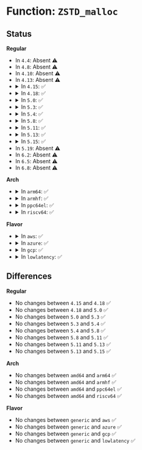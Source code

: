 # Function: <code>ZSTD_malloc</code>

## Status
<b>Regular</b>
<ul>
<li>
In <code>4.4</code>: Absent ⚠️
</li>
<li>
In <code>4.8</code>: Absent ⚠️
</li>
<li>
In <code>4.10</code>: Absent ⚠️
</li>
<li>
In <code>4.13</code>: Absent ⚠️
</li>
<li>
<details>
<summary>In <code>4.15</code>: ✅</summary>

```c
void *ZSTD_malloc(size_t size, ZSTD_customMem customMem);
```

**Collision:** Unique Global

**Inline:** No

**Transformation:** False

**Instances:**

```
In lib/zstd/zstd_common.c (ffffffff814ba490)
Location: lib/zstd/zstd_common.c:69
Inline: False
Direct callers:
  - lib/zstd/decompress.c:ZSTD_initDStream
  - lib/zstd/decompress.c:ZSTD_initDStream
  - lib/zstd/decompress.c:ZSTD_initDStream
  - lib/zstd/decompress.c:ZSTD_initDStream
  - lib/zstd/decompress.c:ZSTD_initDDict
  - lib/zstd/decompress.c:ZSTD_initDCtx
```
**Symbols:**

```
ffffffff814ba490-ffffffff814ba4a6: ZSTD_malloc (STB_GLOBAL)
```
</details>
</li>
<li>
<details>
<summary>In <code>4.18</code>: ✅</summary>

```c
void *ZSTD_malloc(size_t size, ZSTD_customMem customMem);
```

**Collision:** Unique Global

**Inline:** No

**Transformation:** False

**Instances:**

```
In lib/zstd/zstd_common.c (ffffffff814ecd50)
Location: lib/zstd/zstd_common.c:69
Inline: False
Direct callers:
  - lib/zstd/decompress.c:ZSTD_initDStream
  - lib/zstd/decompress.c:ZSTD_initDStream
  - lib/zstd/decompress.c:ZSTD_initDStream
  - lib/zstd/decompress.c:ZSTD_initDDict
  - lib/zstd/decompress.c:ZSTD_initDCtx
```
**Symbols:**

```
ffffffff814ecd50-ffffffff814ecd66: ZSTD_malloc (STB_GLOBAL)
```
</details>
</li>
<li>
<details>
<summary>In <code>5.0</code>: ✅</summary>

```c
void *ZSTD_malloc(size_t size, ZSTD_customMem customMem);
```

**Collision:** Unique Global

**Inline:** No

**Transformation:** False

**Instances:**

```
In lib/zstd/zstd_common.c (ffffffff81500af0)
Location: lib/zstd/zstd_common.c:69
Inline: False
Direct callers:
  - lib/zstd/decompress.c:ZSTD_initDStream
  - lib/zstd/decompress.c:ZSTD_initDStream
  - lib/zstd/decompress.c:ZSTD_initDStream
  - lib/zstd/decompress.c:ZSTD_initDDict
  - lib/zstd/decompress.c:ZSTD_initDCtx
```
**Symbols:**

```
ffffffff81500af0-ffffffff81500b06: ZSTD_malloc (STB_GLOBAL)
```
</details>
</li>
<li>
<details>
<summary>In <code>5.3</code>: ✅</summary>

```c
void *ZSTD_malloc(size_t size, ZSTD_customMem customMem);
```

**Collision:** Unique Global

**Inline:** No

**Transformation:** False

**Instances:**

```
In lib/zstd/zstd_common.c (ffffffff8152ec50)
Location: lib/zstd/zstd_common.c:69
Inline: False
Direct callers:
  - lib/zstd/decompress.c:ZSTD_initDStream
  - lib/zstd/decompress.c:ZSTD_initDStream
  - lib/zstd/decompress.c:ZSTD_initDStream
  - lib/zstd/decompress.c:ZSTD_initDDict
  - lib/zstd/decompress.c:ZSTD_initDCtx
```
**Symbols:**

```
ffffffff8152ec50-ffffffff8152ec66: ZSTD_malloc (STB_GLOBAL)
```
</details>
</li>
<li>
<details>
<summary>In <code>5.4</code>: ✅</summary>

```c
void *ZSTD_malloc(size_t size, ZSTD_customMem customMem);
```

**Collision:** Unique Global

**Inline:** No

**Transformation:** False

**Instances:**

```
In lib/zstd/zstd_common.c (ffffffff8154fae0)
Location: lib/zstd/zstd_common.c:69
Inline: False
Direct callers:
  - lib/zstd/decompress.c:ZSTD_initDStream
  - lib/zstd/decompress.c:ZSTD_initDStream
  - lib/zstd/decompress.c:ZSTD_initDStream
  - lib/zstd/decompress.c:ZSTD_initDDict
  - lib/zstd/decompress.c:ZSTD_initDCtx
```
**Symbols:**

```
ffffffff8154fae0-ffffffff8154faf6: ZSTD_malloc (STB_GLOBAL)
```
</details>
</li>
<li>
<details>
<summary>In <code>5.8</code>: ✅</summary>

```c
void *ZSTD_malloc(size_t size, ZSTD_customMem customMem);
```

**Collision:** Unique Global

**Inline:** No

**Transformation:** False

**Instances:**

```
In lib/zstd/zstd_common.c (ffffffff815cda50)
Location: lib/zstd/zstd_common.c:69
Inline: False
Direct callers:
  - lib/zstd/compress.c:ZSTD_initCStream_usingCDict
  - lib/zstd/compress.c:ZSTD_initCStream_usingCDict
  - lib/zstd/compress.c:ZSTD_createCStream_advanced
  - lib/zstd/compress.c:ZSTD_createCStream_advanced
  - lib/zstd/compress.c:ZSTD_initCDict
  - lib/zstd/compress.c:ZSTD_initCDict
  - lib/zstd/compress.c:ZSTD_createCDict_advanced
  - lib/zstd/compress.c:ZSTD_createCDict_advanced
  - lib/zstd/compress.c:ZSTD_compressCCtx
  - lib/zstd/compress.c:ZSTD_compress_usingDict
  - lib/zstd/compress.c:ZSTD_compressBegin
  - lib/zstd/compress.c:ZSTD_resetCCtx_advanced
  - lib/zstd/compress.c:ZSTD_initCCtx
  - lib/zstd/decompress.c:ZSTD_initDStream
  - lib/zstd/decompress.c:ZSTD_initDStream
  - lib/zstd/decompress.c:ZSTD_initDStream
  - lib/zstd/decompress.c:ZSTD_initDDict
  - lib/zstd/decompress.c:ZSTD_initDCtx
```
**Symbols:**

```
ffffffff815cda50-ffffffff815cda66: ZSTD_malloc (STB_GLOBAL)
```
</details>
</li>
<li>
<details>
<summary>In <code>5.11</code>: ✅</summary>

```c
void *ZSTD_malloc(size_t size, ZSTD_customMem customMem);
```

**Collision:** Unique Global

**Inline:** No

**Transformation:** False

**Instances:**

```
In lib/zstd/zstd_common.c (ffffffff815eb600)
Location: lib/zstd/zstd_common.c:69
Inline: False
Direct callers:
  - lib/zstd/compress.c:ZSTD_initCStream_usingCDict
  - lib/zstd/compress.c:ZSTD_initCStream_usingCDict
  - lib/zstd/compress.c:ZSTD_createCStream_advanced
  - lib/zstd/compress.c:ZSTD_createCStream_advanced
  - lib/zstd/compress.c:ZSTD_initCDict
  - lib/zstd/compress.c:ZSTD_initCDict
  - lib/zstd/compress.c:ZSTD_createCDict_advanced
  - lib/zstd/compress.c:ZSTD_createCDict_advanced
  - lib/zstd/compress.c:ZSTD_compressCCtx
  - lib/zstd/compress.c:ZSTD_compress_usingDict
  - lib/zstd/compress.c:ZSTD_compressBegin
  - lib/zstd/compress.c:ZSTD_resetCCtx_advanced
  - lib/zstd/compress.c:ZSTD_initCCtx
  - lib/zstd/decompress.c:ZSTD_initDStream
  - lib/zstd/decompress.c:ZSTD_initDStream
  - lib/zstd/decompress.c:ZSTD_initDStream
  - lib/zstd/decompress.c:ZSTD_initDDict
  - lib/zstd/decompress.c:ZSTD_initDCtx
```
**Symbols:**

```
ffffffff815eb600-ffffffff815eb61b: ZSTD_malloc (STB_GLOBAL)
```
</details>
</li>
<li>
<details>
<summary>In <code>5.13</code>: ✅</summary>

```c
void *ZSTD_malloc(size_t size, ZSTD_customMem customMem);
```

**Collision:** Unique Global

**Inline:** No

**Transformation:** False

**Instances:**

```
In lib/zstd/zstd_common.c (ffffffff815d9710)
Location: lib/zstd/zstd_common.c:69
Inline: False
Direct callers:
  - lib/zstd/decompress.c:ZSTD_initDStream
  - lib/zstd/decompress.c:ZSTD_initDStream
  - lib/zstd/decompress.c:ZSTD_initDStream
  - lib/zstd/decompress.c:ZSTD_initDDict
  - lib/zstd/decompress.c:ZSTD_initDCtx
```
**Symbols:**

```
ffffffff815d9710-ffffffff815d972b: ZSTD_malloc (STB_GLOBAL)
```
</details>
</li>
<li>
<details>
<summary>In <code>5.15</code>: ✅</summary>

```c
void *ZSTD_malloc(size_t size, ZSTD_customMem customMem);
```

**Collision:** Unique Global

**Inline:** No

**Transformation:** False

**Instances:**

```
In lib/zstd/zstd_common.c (ffffffff81644a10)
Location: lib/zstd/zstd_common.c:69
Inline: False
Direct callers:
  - lib/zstd/decompress.c:ZSTD_initDStream
  - lib/zstd/decompress.c:ZSTD_initDStream
  - lib/zstd/decompress.c:ZSTD_initDStream
  - lib/zstd/decompress.c:ZSTD_initDDict
  - lib/zstd/decompress.c:ZSTD_initDCtx
```
**Symbols:**

```
ffffffff81644a10-ffffffff81644a2b: ZSTD_malloc (STB_GLOBAL)
```
</details>
</li>
<li>
In <code>5.19</code>: Absent ⚠️
</li>
<li>
In <code>6.2</code>: Absent ⚠️
</li>
<li>
In <code>6.5</code>: Absent ⚠️
</li>
<li>
In <code>6.8</code>: Absent ⚠️
</li>
</ul>
<b>Arch</b>
<ul>
<li>
<details>
<summary>In <code>arm64</code>: ✅</summary>

```c
void *ZSTD_malloc(size_t size, ZSTD_customMem customMem);
```

**Collision:** Unique Global

**Inline:** No

**Transformation:** False

**Instances:**

```
In lib/zstd/zstd_common.c (ffff80001065bae8)
Location: lib/zstd/zstd_common.c:69
Inline: False
Direct callers:
  - lib/zstd/decompress.c:ZSTD_initDStream
  - lib/zstd/decompress.c:ZSTD_initDStream
  - lib/zstd/decompress.c:ZSTD_initDStream
  - lib/zstd/decompress.c:ZSTD_initDDict
  - lib/zstd/decompress.c:ZSTD_initDCtx
```
**Symbols:**

```
ffff80001065bae8-ffff80001065bb0c: ZSTD_malloc (STB_GLOBAL)
```
</details>
</li>
<li>
<details>
<summary>In <code>armhf</code>: ✅</summary>

```c
void *ZSTD_malloc(size_t size, ZSTD_customMem customMem);
```

**Collision:** Unique Global

**Inline:** No

**Transformation:** False

**Instances:**

```
In lib/zstd/zstd_common.c (c0805180)
Location: lib/zstd/zstd_common.c:69
Inline: False
Direct callers:
  - lib/zstd/decompress.c:ZSTD_initDStream
  - lib/zstd/decompress.c:ZSTD_initDStream
  - lib/zstd/decompress.c:ZSTD_initDStream
  - lib/zstd/decompress.c:ZSTD_initDDict
  - lib/zstd/decompress.c:ZSTD_initDCtx
```
**Symbols:**

```
c0805180-c08051b0: ZSTD_malloc (STB_GLOBAL)
```
</details>
</li>
<li>
<details>
<summary>In <code>ppc64el</code>: ✅</summary>

```c
void *ZSTD_malloc(size_t size, ZSTD_customMem customMem);
```

**Collision:** Unique Global

**Inline:** No

**Transformation:** False

**Instances:**

```
In lib/zstd/zstd_common.c (c00000000080d0f8)
Location: lib/zstd/zstd_common.c:69
Inline: False
Direct callers:
  - lib/zstd/decompress.c:ZSTD_initDStream
  - lib/zstd/decompress.c:ZSTD_initDStream
  - lib/zstd/decompress.c:ZSTD_initDStream
  - lib/zstd/decompress.c:ZSTD_initDDict
  - lib/zstd/decompress.c:ZSTD_initDCtx
```
**Symbols:**

```
c00000000080d0f8-c00000000080d138: ZSTD_malloc (STB_GLOBAL)
```
</details>
</li>
<li>
<details>
<summary>In <code>riscv64</code>: ✅</summary>

```c
void *ZSTD_malloc(size_t size, ZSTD_customMem customMem);
```

**Collision:** Unique Global

**Inline:** No

**Transformation:** False

**Instances:**

```
In lib/zstd/zstd_common.c (ffffffe0004899a0)
Location: lib/zstd/zstd_common.c:69
Inline: False
Direct callers:
  - lib/zstd/decompress.c:ZSTD_initDStream
  - lib/zstd/decompress.c:ZSTD_initDStream
  - lib/zstd/decompress.c:ZSTD_initDStream
  - lib/zstd/decompress.c:ZSTD_initDStream
  - lib/zstd/decompress.c:ZSTD_initDDict
  - lib/zstd/decompress.c:ZSTD_initDCtx
```
**Symbols:**

```
ffffffe0004899a0-ffffffe0004899ba: ZSTD_malloc (STB_GLOBAL)
```
</details>
</li>
</ul>
<b>Flavor</b>
<ul>
<li>
<details>
<summary>In <code>aws</code>: ✅</summary>

```c
void *ZSTD_malloc(size_t size, ZSTD_customMem customMem);
```

**Collision:** Unique Global

**Inline:** No

**Transformation:** False

**Instances:**

```
In lib/zstd/zstd_common.c (ffffffff815480c0)
Location: lib/zstd/zstd_common.c:69
Inline: False
Direct callers:
  - lib/zstd/decompress.c:ZSTD_initDStream
  - lib/zstd/decompress.c:ZSTD_initDStream
  - lib/zstd/decompress.c:ZSTD_initDStream
  - lib/zstd/decompress.c:ZSTD_initDDict
  - lib/zstd/decompress.c:ZSTD_initDCtx
```
**Symbols:**

```
ffffffff815480c0-ffffffff815480d6: ZSTD_malloc (STB_GLOBAL)
```
</details>
</li>
<li>
<details>
<summary>In <code>azure</code>: ✅</summary>

```c
void *ZSTD_malloc(size_t size, ZSTD_customMem customMem);
```

**Collision:** Unique Global

**Inline:** No

**Transformation:** False

**Instances:**

```
In lib/zstd/zstd_common.c (ffffffff815383a0)
Location: lib/zstd/zstd_common.c:69
Inline: False
Direct callers:
  - lib/zstd/decompress.c:ZSTD_initDStream
  - lib/zstd/decompress.c:ZSTD_initDStream
  - lib/zstd/decompress.c:ZSTD_initDStream
  - lib/zstd/decompress.c:ZSTD_initDDict
  - lib/zstd/decompress.c:ZSTD_initDCtx
```
**Symbols:**

```
ffffffff815383a0-ffffffff815383b6: ZSTD_malloc (STB_GLOBAL)
```
</details>
</li>
<li>
<details>
<summary>In <code>gcp</code>: ✅</summary>

```c
void *ZSTD_malloc(size_t size, ZSTD_customMem customMem);
```

**Collision:** Unique Global

**Inline:** No

**Transformation:** False

**Instances:**

```
In lib/zstd/zstd_common.c (ffffffff81543e00)
Location: lib/zstd/zstd_common.c:69
Inline: False
Direct callers:
  - lib/zstd/decompress.c:ZSTD_initDStream
  - lib/zstd/decompress.c:ZSTD_initDStream
  - lib/zstd/decompress.c:ZSTD_initDStream
  - lib/zstd/decompress.c:ZSTD_initDDict
  - lib/zstd/decompress.c:ZSTD_initDCtx
```
**Symbols:**

```
ffffffff81543e00-ffffffff81543e16: ZSTD_malloc (STB_GLOBAL)
```
</details>
</li>
<li>
<details>
<summary>In <code>lowlatency</code>: ✅</summary>

```c
void *ZSTD_malloc(size_t size, ZSTD_customMem customMem);
```

**Collision:** Unique Global

**Inline:** No

**Transformation:** False

**Instances:**

```
In lib/zstd/zstd_common.c (ffffffff8155dc30)
Location: lib/zstd/zstd_common.c:69
Inline: False
Direct callers:
  - lib/zstd/decompress.c:ZSTD_initDStream
  - lib/zstd/decompress.c:ZSTD_initDStream
  - lib/zstd/decompress.c:ZSTD_initDStream
  - lib/zstd/decompress.c:ZSTD_initDDict
  - lib/zstd/decompress.c:ZSTD_initDCtx
```
**Symbols:**

```
ffffffff8155dc30-ffffffff8155dc46: ZSTD_malloc (STB_GLOBAL)
```
</details>
</li>
</ul>

## Differences
<b>Regular</b>
<ul>
<li>
No changes between <code>4.15</code> and <code>4.18</code> ✅
</li>
<li>
No changes between <code>4.18</code> and <code>5.0</code> ✅
</li>
<li>
No changes between <code>5.0</code> and <code>5.3</code> ✅
</li>
<li>
No changes between <code>5.3</code> and <code>5.4</code> ✅
</li>
<li>
No changes between <code>5.4</code> and <code>5.8</code> ✅
</li>
<li>
No changes between <code>5.8</code> and <code>5.11</code> ✅
</li>
<li>
No changes between <code>5.11</code> and <code>5.13</code> ✅
</li>
<li>
No changes between <code>5.13</code> and <code>5.15</code> ✅
</li>
</ul>
<b>Arch</b>
<ul>
<li>
No changes between <code>amd64</code> and <code>arm64</code> ✅
</li>
<li>
No changes between <code>amd64</code> and <code>armhf</code> ✅
</li>
<li>
No changes between <code>amd64</code> and <code>ppc64el</code> ✅
</li>
<li>
No changes between <code>amd64</code> and <code>riscv64</code> ✅
</li>
</ul>
<b>Flavor</b>
<ul>
<li>
No changes between <code>generic</code> and <code>aws</code> ✅
</li>
<li>
No changes between <code>generic</code> and <code>azure</code> ✅
</li>
<li>
No changes between <code>generic</code> and <code>gcp</code> ✅
</li>
<li>
No changes between <code>generic</code> and <code>lowlatency</code> ✅
</li>
</ul>
